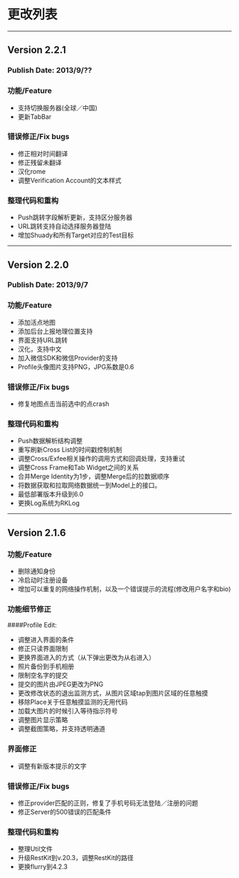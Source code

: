 # 更改列表
<hr></hr>

## Version 2.2.1
### Publish Date: 2013/9/??

### 功能/Feature
* 支持切换服务器(全球／中国)
* 更新TabBar

### 错误修正/Fix bugs
* 修正相对时间翻译
* 修正残留未翻译
* 汉化rome
* 调整Verification Account的文本样式

### 整理代码和重构
* Push跳转字段解析更新，支持区分服务器
* URL跳转支持自动选择服务器登陆
* 增加Shuady和所有Target对应的Test目标

<hr></hr>

## Version 2.2.0
### Publish Date: 2013/9/7

### 功能/Feature

* 添加活点地图
* 添加后台上报地理位置支持
* 界面支持URL跳转* 汉化，支持中文* 加入微信SDK和微信Provider的支持* Profile头像图片支持PNG，JPG系数是0.6### 错误修正/Fix bugs* 修复地图点击当前选中的点crash### 整理代码和重构* Push数据解析结构调整* 重写刷新Cross List的时间戳控制机制* 调整Cross/Exfee相关操作的调用方式和回调处理，支持重试* 调整Cross Frame和Tab Widget之间的关系* 合并Merge Identity为1步，调整Merge后的拉数据顺序* 将数据获取和拉取网络数据统一到Model上的接口。* 最低部署版本升级到6.0* 更换Log系统为RKLog

<hr></hr>

## Version 2.1.6

### 功能/Feature

* 删除通知身份
* 冷启动时注册设备
* 增加可以重复的网络操作机制，以及一个错误提示的流程(修改用户名字和bio)

### 功能细节修正

####Profile Edit:

* 调整进入界面的条件
* 修正只读界面限制
* 更换界面进入的方式（从下弹出更改为从右进入）
* 照片备份到手机相册
* 限制空名字的提交
* 提交的图片由JPEG更改为PNG
* 更改修改状态的退出监测方式，从图片区域tap到图片区域的任意触摸
* 移除Place关于任意触摸监测的无用代码
* 加载大图片的时候引入等待指示符号
* 调整图片显示策略
* 调整截图策略，并支持透明通道

### 界面修正
* 调整有新版本提示的文字

### 错误修正/Fix bugs
* 修正provider匹配的正则，修复了手机号码无法登陆／注册的问题
* 修正Server的500错误的匹配条件

### 整理代码和重构
* 整理Util文件
* 升级RestKit到v.20.3，调整RestKit的路径
* 更换flurry到4.2.3
